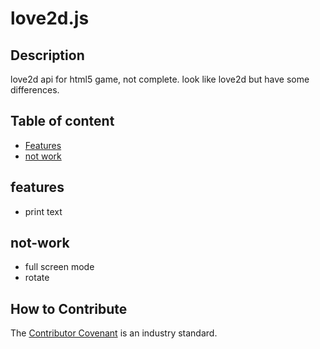 # love2d.js
## Description
love2d api for html5 game, not complete. 
look like love2d but have some differences.
## Table of content
- [Features](#features)
- [not work](#not-work)
## features
- print text
## not-work
- full screen mode
- rotate
## How to Contribute
The [Contributor Covenant](https://www.contributor-covenant.org/) is an industry standard.
